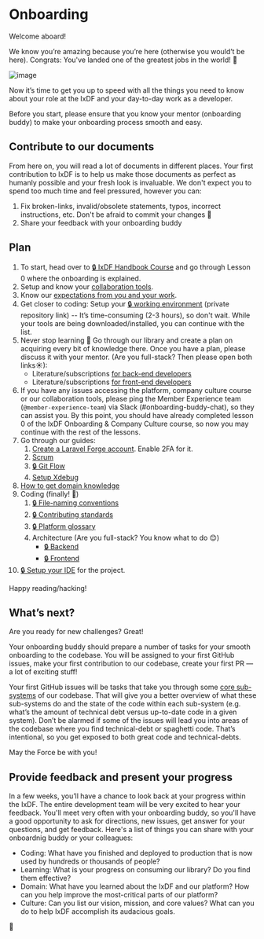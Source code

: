 # Onboarding

Welcome aboard!

We know you’re amazing because you’re here (otherwise you would’t be here).
Congrats: You've landed one of the greatest jobs in the world! 🎉

![image](https://cdn.shopify.com/s/files/1/2297/6885/collections/plain_no_back_235x235@2x.png)

Now it’s time to get you up to speed with all the things you need to know
about your role at the IxDF and your day-to-day work as a developer.

Before you start, please ensure that you know your mentor (onboarding buddy)
to make your onboarding process smooth and easy.

## Contribute to our documents

From here on, you will read a lot of documents in different places. Your first
contribution to IxDF is to help us make those documents as perfect as humanly possible
and your fresh look is invaluable.
We don't expect you to spend too much time and feel pressured, however you can:

1. Fix broken-links, invalid/obsolete statements, typos, incorrect instructions, etc.
   Don't be afraid to commit your changes 🙂
2. Share your feedback with your onboarding buddy

## Plan

1. To start, head over to [🔒 IxDF Handbook Course](https://www.interaction-design.org/courses/ixdf-handbook)
   and go through Lesson 0 where the onboarding is explained.
1. Setup and know your [collaboration tools](../collaboration-tools.md).
1. Know our [expectations from you and your work](../expectations.md).
1. Get closer to coding: Setup your [🔒 working environment](https://github.com/InteractionDesignFoundation/IxDF-web/blob/main/docs/environment/first-run/README.md)
   (private repository link) -- It’s time-consuming (2-3 hours), so don't wait.
   While your tools are being downloaded/installed, you can continue with the list.
1. Never stop learning 📖 Go through our library and create a plan on acquiring
   every bit of knowledge there. Once you have a plan, please discuss it with
   your mentor. (Are you full-stack? Then please open both links☀):
    - Literature/subscriptions [for back-end developers](../../library/back-end/literature.md)
    - Literature/subscriptions [for front-end developers](../../library/front-end/literature.md)
1. If you have any issues accessing the platform, company culture course
   or our collaboration tools, please ping the Member Experience team (`@member-experience-team`)
   via Slack (#onboarding-buddy-chat), so they can assist you. By this point,
   you should have already completed lesson 0 of the IxDF Onboarding & Company Culture course,
   so now you may continue with the rest of the lessons.
1. Go through our guides:
    1. [Create a Laravel Forge account](onboarding__forge.md). Enable 2FA for it.
    1. [Scrum](../scrum/README.md)
    1. [🔒 Git Flow](https://github.com/InteractionDesignFoundation/IxDF-web/blob/main/docs/workflows/git-flow.md)
    1. [Setup Xdebug](./setup-xdebug.md)
1. [How to get domain knowledge](onboarding--domain-knowledge.md)
1. Coding (finally! 🎉)
    1. [🔒 File-naming conventions](https://github.com/InteractionDesignFoundation/IxDF-web/blob/main/docs/code/naming-conventions.md)
    1. [🔒 Contributing standards](https://github.com/InteractionDesignFoundation/IxDF-web/blob/main/CONTRIBUTING.md)
    1. [🔒 Platform glossary](https://github.com/InteractionDesignFoundation/IxDF-web/blob/main/docs/glossary.md)
    1. Architecture (Are you full-stack? You know what to do 😊)
        - [🔒 Backend](https://github.com/InteractionDesignFoundation/IxDF-web/blob/main/docs/code/backend/architecture.md)
        - [🔒 Frontend](https://github.com/InteractionDesignFoundation/IxDF-web/blob/main/docs/code/frontend/architecture.md)
1. [🔒 Setup your IDE](https://github.com/InteractionDesignFoundation/IxDF-web/blob/main/docs/environment/IDE/README.md)
   for the project.

Happy reading/hacking!

## What’s next?

Are you ready for new challenges? Great!

Your onboarding buddy should prepare a number of tasks for your smooth onboarding
to the codebase. You will be assigned to your first GitHub issues, make your first
contribution to our codebase, create your first PR — a lot of exciting stuff!

Your first GitHub issues will be tasks that take you through some [core sub-systems](https://docs.information-architecture.org/domain/systems-and-code-owners.html)
of our codebase. That will give you a better overview of what these sub-systems
do and the state of the code within each sub-system (e.g. what’s the amount of
technical debt versus up-to-date code in a given system). Don’t be alarmed if some
of the issues will lead you into areas of the codebase where you find technical-debt
or spaghetti code. That’s intentional, so you get exposed to both great code and technical-debts.

May the Force be with you!

## Provide feedback and present your progress

In a few weeks, you’ll have a chance to look back at your progress within the IxDF.
The entire development team will be very excited to hear your feedback. You'll meet
very often with your onboarding buddy, so you'll have a good opportunity to ask
for directions, new issues, get answer for your questions, and get feedback.
Here's a list of things you can share with your onboardnig buddy or your colleagues:

-   Coding: What have you finished and deployed to production that is now used by hundreds or thousands of people?
-   Learning: What is your progress on consuming our library? Do you find them effective?
-   Domain: What have you learned about the IxDF and our platform?
    How can you help improve the most-critical parts of our platform?
-   Culture: Can you list our vision, mission, and core values? What can you do to
    help IxDF accomplish its audacious goals.

🦄
